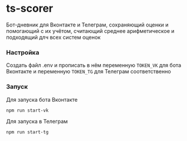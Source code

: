 # ts-scorer


Бот-дневник для Вконтакте и Телеграм, сохраняющий оценки и помогающий с их учётом, считающий среднее арифметическое и подходящий длч всех систем оценок

### Настройка
Создать файл .env и прописать в нём переменную `TOKEN_VK` для бота Вконтакте и переменную `TOKEN_TG` для Телеграм соответственно
### Запуск
Для запуска бота Вконтакте
```
npm run start-vk
```
Для запуска в Телеграм
```
npm run start-tg
```
